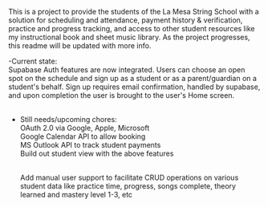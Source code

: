 This is a project to provide the students of the La Mesa String School with a solution for scheduling and attendance, payment history & verification, practice and progress tracking, and access to other student resources like my instructional book and sheet music library. As the project progresses, this readme will be updated with more info.

-Current state:<br>
  Supabase Auth features are now integrated. Users can choose an open spot on the schedule and sign up as a student or as a parent/guardian on a student's behalf. Sign up requires email confirmation, handled by supabase, and upon completion the user is brought to the user's Home screen. <br><br>

- Still needs/upcoming chores:<br>
  OAuth 2.0 via Google, Apple, Microsoft<br>
  Google Calendar API to allow booking<br>
  MS Outlook API to track student payments<br>
  Build out student view with the above features<br><br>

  Add manual user support to facilitate CRUD operations on various student data like practice time, progress, songs complete, theory learned and mastery level 1-3,     etc
